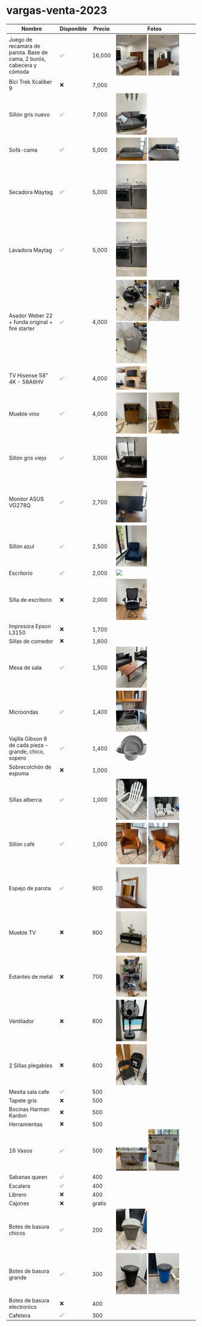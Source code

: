 # vargas-venta-2023

| Nombre                                                                | Disponible | Precio | Fotos                                                                                                                               |
| --------------------------------------------------------------------- | ---------- | ------ | ----------------------------------------------------------------------------------------------------------------------------------- |
| Juego de recamára de parota. Base de cama, 2 burós, cabecera y cómoda | ✅         | 16,000 | <img src='./img/cuarto 1.jpeg' width=40%> <img src='./img/cuarto 2.jpeg' width=40%>                                                 |
| Bici Trek Xcaliber 9                                                  | ❌         | 7,000  |                                                                                                                                     |
| Sillón gris nuevo                                                     | ✅         | 7,000  | <img src='./img/sillon gris nuevo.jpeg' width="40%">                                                                                |
| Sofá-cama                                                             | ✅         | 5,000  | <img src='./img/sofa cama 1.jpeg' width="40%"> <img src='./img/sofa cama 2.jpeg' width="40%">                                       |
| Secadora Maytag                                                       | ✅         | 5,000  | <img src='./img/lavadora y secadora.jpeg' width="40%">                                                                              |
| Lavadora Maytag                                                       | ✅         | 5,000  | <img src='./img/lavadora y secadora.jpeg' width="40%">                                                                              |
| Asador Weber 22 + funda original + fire starter                       | ✅         | 4,000  | <img src='./img/asador 1.jpeg' width="40%"> <img src='./img/asador 2.jpeg' width="40%"> <img src='./img/asador 3.jpeg' width="40%"> |
| TV Hisense 58" 4K - 58A6HV                                            | ✅         | 4,000  | <img src='./img/tv.jpeg' width="40%">                                                                                               |
| Mueble vino                                                           | ✅         | 4,000  | <img src='./img/vineta 1.jpeg' width="40%"> <img src='./img/vineta 2.jpeg' width="40%">                                             |
| Sillón gris viejo                                                     | ✅         | 3,000  | <img src='./img/sillon gris viejo.jpeg' width="40%">                                                                                |
| Monitor ASUS VG278Q                                                   | ✅         | 2,700  | <img src='./img/monitor.jpeg' width="40%">                                                                                          |
| Sillón azul                                                           | ✅         | 2,500  | <img src='./img/sillon azul.jpeg' width="40%">                                                                                      |
| Escritorio                                                            | ✅         | 2,000  | <img src='./img/escritorio.jpeg.jpeg' width="40%">                                                                                  |
| Silla de escritorio                                                   | ❌         | 2,000  | <img src='./img/silla escritorio.jpeg' width="40%">                                                                                 |
| Impresora Epson L3150                                                 | ❌         | 1,700  |                                                                                                                                     |
| Sillas de comedor                                                     | ❌         | 1,600  |                                                                                                                                     |
| Mesa de sala                                                          | ✅         | 1,500  | <img src='./img/mesa sala.jpeg' width="40%">                                                                                        |
| Microondas                                                            | ✅         | 1,400  | <img src='./img/microondas.jpeg' width="40%">                                                                                       |
| Vajilla Gibson 8 de cada pieza - grande, chico, sopero                | ✅         | 1,400  | <img src='./img/vajilla.jpg' width="40%">                                                                                           |
| Sobrecolchón de espuma                                                | ❌         | 1,000  |                                                                                                                                     |
| Sillas alberca                                                        | ✅         | 1,000  | <img src='./img/sillas alberca 1.jpeg' width="40%"> <img src='./img/sillas alberca 2.jpeg' width="40%">                             |
| Sillón café                                                           | ✅         | 1,000  | <img src='./img/sillon cafe 1.jpeg' width="40%"> <img src='./img/sillon cafe 2.jpeg' width="40%">                                   |
| Espejo de parota                                                      | ✅         | 900    | <img src='./img/espejo parota.jpeg' width="40%">                                                                                    |
| Mueble TV                                                             | ❌         | 900    | <img src='./img/mueble TV.jpeg' width="40%">                                                                                        |
| Estantes de metal                                                     | ❌         | 700    | <img src='./img/estante metal.jpeg' width="40%">                                                                                    |
| Ventilador                                                            | ❌         | 600    | <img src='./img/ventilador.jpeg' width="40%">                                                                                       |
| 2 Sillas plegables                                                    | ❌         | 600    | <img src='./img/sillas plegables.jpeg' width="40%">                                                                                 |
| Mesita sala cafe                                                      | ✅         | 500    |                                                                                                                                     |
| Tapete gris                                                           | ❌         | 500    |                                                                                                                                     |
| Bocinas Harman Kardon                                                 | ❌         | 500    |                                                                                                                                     |
| Herramientas                                                          | ❌         | 500    |                                                                                                                                     |
| 16 Vasos                                                              | ✅         | 500    | <img src='./img/vasos 1.jpeg' width="40%"> <img src='./img/vasos 2.jpeg' width="40%">                                               |
| Sabanas queen                                                         | ✅         | 400    |                                                                                                                                     |
| Escalera                                                              | ✅         | 400    |                                                                                                                                     |
| Librero                                                               | ❌         | 400    |                                                                                                                                     |
| Cajones                                                               | ❌         | gratis |                                                                                                                                     |
| Botes de basura chicos                                                | ✅         | 200    | <img src='./img/basura mediano.jpeg' width="40%">                                                                                   |
| Botes de basura grande                                                | ✅         | 300    | <img src='./img/basura grande.jpeg' width="40%"> <img src='./img/basura grande 2.jpeg' width="40%">                                 |
| Botes de basura electronico                                           | ❌         | 400    |                                                                                                                                     |
| Cafetera                                                              | ✅         | 300    |                                                                                                                                     |
